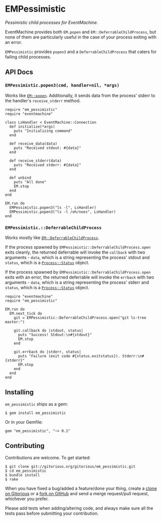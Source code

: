 # EMPessimistic

*Pessimistic child processes for EventMachine.*

EventMachine provides both `EM.popen` and `EM::DeferrableChildProcess`, but none
of them are particularly useful in the case of your process exiting with an
error.

`EMPessimistic` provides `popen3` and a `DeferrableChildProcess` that caters for
failing child processes.

## API Docs

### `EMPessimistic.popen3(cmd, handler=nil, *args)`

Works like
[`EM::popen`](http://eventmachine.rubyforge.org/EventMachine.html#M000491).
Additionally, it sends data from the process' stderr to the handler's
`receive_stderr` method.

    require "em_pessimistic"
    require "eventmachine"

    class LsHandler < EventMachine::Connection
      def initialize(*args)
        puts "Initializing command"
      end

      def receive_data(data)
        puts "Received stdout: #{data}"
      end

      def receive_stderr(data)
        puts "Received stderr: #{data}"
      end

      def unbind
        puts "All done"
        EM.stop
      end
    end

    EM.run do
      EMPessimistic.popen3("ls -l", LsHandler)
      EMPessimistic.popen3("ls -l /oh/noes", LsHandler)
    end

### `EMPessimistic.::DeferrableChildProcess`

Works mostly like
[`EM::DeferrableChildProcess`](http://eventmachine.rubyforge.org/EventMachine/DeferrableChildProcess.html).

If the process spawned by `EMPessimistic::DeferrableChildProcess.open` exits
cleanly, the returned deferrable will invoke the `callback` with two arguments -
`data`, which is a string representing the process' stdout and `status`, which
is a [`Process::Status`](http://www.ruby-doc.org/core-1.9.3/Process/Status.html)
object.

If the process spawned by `EMPessimistic::DeferrableChildProcess.open` exits
with an error, the returned deferrable will invoke the `errback` with two
arguments - `data`, which is a string representing the process' stderr and
`status`, which is a
[`Process::Status`](http://www.ruby-doc.org/core-1.9.3/Process/Status.html)
object.

    require "eventmachine"
    require "em_pessimistic"

    EM.run do
      EM.next_tick do
        git = EMPessimistic::DeferrableChildProcess.open("git ls-tree master:")

        git.callback do |stdout, status|
          puts "Success! Stdout:\n#{stdout}"
          EM.stop
        end

        git.errback do |stderr, status|
          puts "Failure (exit code #{status.exitstatus}). Stderr:\n#{stderr}"
          EM.stop
        end
      end
    end

## Installing

`em_pessimistic` ships as a gem:

    $ gem install em_pessimistic

Or in your Gemfile:

    gem "em_pessimistic", "~> 0.1"

## Contributing

Contributions are welcome. To get started:

    $ git clone git://gitorious.org/gitorious/em_pessimistic.git
    $ cd em_pessimistic
    $ bundle install
    $ rake

When you have fixed a bug/added a feature/done your thing, create a
[clone on Gitorious](http://gitorious.org/gitorious/em_pessimistic) or a
[fork on GitHub](http://github.com/cjohansen/em_pessimistic) and send a
merge request/pull request, whichever you prefer.

Please add tests when adding/altering code, and always make sure all the tests
pass before submitting your contribution.

